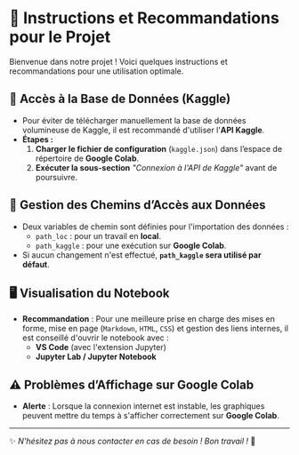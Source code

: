 # 📌 Instructions et Recommandations pour le Projet

Bienvenue dans notre projet ! Voici quelques instructions et recommandations pour une utilisation optimale.

## 🔗 Accès à la Base de Données (Kaggle)

- Pour éviter de télécharger manuellement la base de données volumineuse de Kaggle, il est recommandé d'utiliser l'**API Kaggle**.
- **Étapes :**
  1. **Charger le fichier de configuration** (`kaggle.json`) dans l’espace de répertoire de **Google Colab**.
  2. **Exécuter la sous-section** _"Connexion à l'API de Kaggle"_ avant de poursuivre.

## 📂 Gestion des Chemins d’Accès aux Données

- Deux variables de chemin sont définies pour l'importation des données :
  - `path_loc` : pour un travail en **local**.
  - `path_kaggle` : pour une exécution sur **Google Colab**.
- Si aucun changement n'est effectué, **`path_kaggle` sera utilisé par défaut**.

## 🖥️ Visualisation du Notebook

- **Recommandation** : Pour une meilleure prise en charge des mises en forme, mise en page (`Markdown`, `HTML`, `CSS`) et gestion des liens internes, il est conseillé d'ouvrir le notebook avec :
  - **VS Code** (avec l'extension Jupyter)
  - **Jupyter Lab / Jupyter Notebook**

## ⚠️ Problèmes d’Affichage sur Google Colab

- **Alerte** : Lorsque la connexion internet est instable, les graphiques peuvent mettre du temps à s'afficher correctement sur **Google Colab**.

---

✨ _N'hésitez pas à nous contacter en cas de besoin ! Bon travail !_ 🚀
